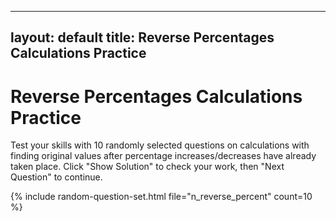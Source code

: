 
---
layout: default
title: Reverse Percentages Calculations Practice
---

# Reverse Percentages Calculations Practice

Test your skills with 10 randomly selected questions on calculations with finding original values after percentage increases/decreases have already taken place. Click "Show Solution" to check your work, then "Next Question" to continue.

{% include random-question-set.html file="n_reverse_percent" count=10 %}
